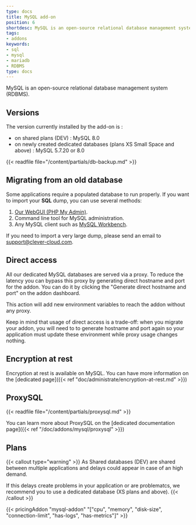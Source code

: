 ```yaml
---
type: docs
title: MySQL add-on
position: 6
shortdesc: MySQL is an open-source relational database management system (RDBMS).
tags:
- addons
keywords:
- sql
- mysql
- mariadb
- RDBMS
type: docs
---
```


MySQL is an open-source relational database management system (RDBMS).

## Versions

The version currently installed by the add-on is :

- on shared plans (DEV) : MySQL 8.0
- on newly created dedicated databases (plans XS Small Space and above) : MySQL 5.7.20 or 8.0

{{< readfile file="/content/partials/db-backup.md" >}}

## Migrating from an old database

Some applications require a populated database to run properly.
If you want to import your **SQL** dump, you can use several methods:

1. [Our WebGUI (PHP My Admin)](https://dbms-pma.clever-cloud.com/).
2. Command line tool for MySQL administration.
3. Any MySQL client such as [MySQL Workbench](https://www.mysql.fr/products/workbench/).

If you need to import a very large dump, please send an email to <support@clever-cloud.com>.

## Direct access

All our dedicated MySQL databases are served via a proxy. To reduce the latency you can bypass this proxy by generating direct hostname and port for the addon. You can do it by clicking the "Generate direct hostname and port" on the addon dashboard.

This action will add new environment variables to reach the addon without any proxy.

Keep in mind that usage of direct access is a trade-off: when you migrate your addon, you will need to to generate hostname and port again so your application must update these environment while proxy usage changes nothing.

## Encryption at rest

Encryption at rest is available on MySQL. You can have more information on the [dedicated page]({{< ref "doc/administrate/encryption-at-rest.md" >}})

## ProxySQL

{{< readfile file="/content/partials/proxysql.md" >}}

You can learn more about ProxySQL on the [dedicated documentation page]({{< ref "/doc/addons/mysql/proxysql" >}})

## Plans

{{< callout type="warning" >}}
As Shared databases (DEV) are shared between multiple applications and delays could appear in case of an high demand.

If this delays create problems in your application or are problematcs, we recommend you to use a dedicated database (XS plans and above).
{{< /callout >}}


{{< pricingAddon "mysql-addon" "[\"cpu\", \"memory\", \"disk-size\", \"connection-limit\", \"has-logs\", \"has-metrics\"]" >}}